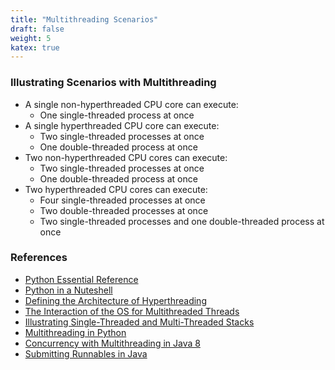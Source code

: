```yaml
---
title: "Multithreading Scenarios"
draft: false
weight: 5
katex: true
---
```


### Illustrating Scenarios with Multithreading
- A single non-hyperthreaded CPU core can execute:
	- One single-threaded process at once
- A single hyperthreaded CPU core can execute:
	- Two single-threaded processes at once
	- One double-threaded process at once
- Two non-hyperthreaded CPU cores can execute:
	- Two single-threaded processes at once
	- One double-threaded process at once
- Two hyperthreaded CPU cores can execute:
	- Four single-threaded processes at once
	- Two double-threaded processes at once
	- Two single-threaded processes and one double-threaded process at once

### References
- [Python Essential Reference](http://index-of.co.uk/Python/Python%20Essential%20Reference,%20Fourth%20Edition.pdf)
- [Python in a Nuteshell](https://www.arp.com/medias/13916546.pdf)
- [Defining the Architecture of Hyperthreading](https://stackoverflow.com/questions/200469/what-is-the-difference-between-a-process-and-a-thread/19518207#19518207)
- [The Interaction of the OS for Multithreaded Threads](https://www.cs.uic.edu/~jbell/CourseNotes/OperatingSystems/4_Threads.html)
- [Illustrating Single-Threaded and Multi-Threaded Stacks](https://github.com/angrave/SystemProgramming/wiki/Pthreads%2C-Part-1%3A-Introduction#how-does-the-threads-stack-work)
- [Multithreading in Python](https://stackoverflow.com/questions/44793371/is-multithreading-in-python-a-myth)
- [Concurrency with Multithreading in Java 8](https://winterbe.com/posts/2015/04/07/java8-concurrency-tutorial-thread-executor-examples/)
- [Submitting Runnables in Java](http://tutorials.jenkov.com/java-util-concurrent/executorservice.html#submit-runnable)
